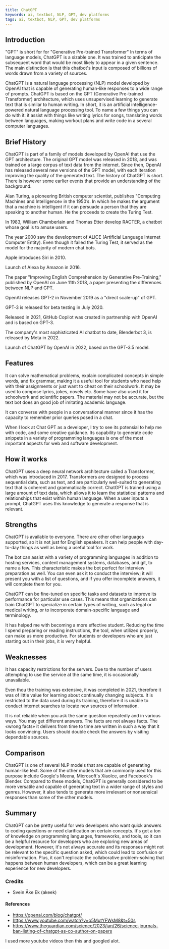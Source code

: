 ```yaml
---
title: ChatGPT
keywords: ai, textbot, NLP, GPT, dev platforms
tags: ai, textbot, NLP, GPT, dev platforms
---
```


## Introduction

"GPT" is short for for "Generative Pre-trained Transformer"
In terms of language models, ChatGPT is a sizable one. It was trained to anticipate the subsequent word that would be most likely to appear in a given sentence. The main distinction is that this chatbot's input is composed of billions of words drawn from a variety of sources.

ChatGPT is a natural language processing (NLP) model developed by OpenAI that is capable of generating human-like responses to a wide range of prompts. ChatGPT is based on the GPT (Generative Pre-trained Transformer) architecture, which uses unsupervised learning to generate text that is similar to human writing.
In short, it is an artificial intelligence-powered natural language processing tool. To name a few things you can do with it: it assist with things like writing lyrics for songs, translating words between languages, making workout plans and write code in a several computer languages.

## Brief History

ChatGPT is part of a family of models developed by OpenAI that use the GPT architecture. The original GPT model was released in 2018, and was trained on a large corpus of text data from the internet. Since then, OpenAI has released several new versions of the GPT model, with each iteration improving the quality of the generated text.
The history of ChatGPT is short. There is however some earlier events that provide an understanding of the background.

Alan Turing, a pioneering British computer scientist, publishes "Computing Machines and Intelligence» in the 1950’s. In which he makes the argument that a machine is intelligent if it can persuade a person that they are speaking to another human. He the proceeds to create the Turing Test.

In 1983, William Chamberlain and Thomas Etter develop RACTER, a chatbot whose goal is to amuse users.

The year 2000 saw the development of ALICE (Artificial Language Internet Computer Entity). Even though it failed the Turing Test, it served as the model for the majority of modern chat bots.

Apple introduces Siri in 2010.

Launch of Alexa by Amazon in 2016.

The paper "Improving English Comprehension by Generative Pre-Training," published by OpenAI on June 11th 2018, a paper presenting the differences between NLP and GPT.

OpenAI releases GPT-2 in November 2019 as a "direct scale-up" of GPT.

GPT-3 is released for beta testing in July 2020.

Released in 2021, GitHub Copilot was created in partnership with OpenAI and is based on GPT-3.

The company's most sophisticated AI chatbot to date, Blenderbot 3, is released by Meta in 2022.

Launch of ChatGPT by OpenAI in 2022, based on the GPT-3.5 model.

## Features

It can solve mathematical problems, explain complicated concepts in simple words, and fix grammar, making it a useful tool for students who need help with their assignments or just want to cheat on their schoolwork. It may be used to compose lyrics, jokes, novels etc. Some have also used it for schoolwork and scientific papers. The material may not be accurate, but the text bot does an good job of imitating academic language.

It can converse with people in a conversational manner since it has the capacity to remember prior queries posed in a chat.

When I look at Chat GPT as a developer, I try to see its potensial to help me with code, and some creative guidance. Its capability to generate code snippets in a variety of programming languages is one of the most important aspects for web and software development.

## How it works

ChatGPT uses a deep neural network architecture called a Transformer, which was introduced in 2017. Transformers are designed to process sequential data, such as text, and are particularly well-suited to generating text that is coherent and grammatically correct.
ChatGPT is trained using a large amount of text data, which allows it to learn the statistical patterns and relationships that exist within human language. When a user inputs a prompt, ChatGPT uses this knowledge to generate a response that is relevant.

## Strengths

ChatGPT is available to everyone. There are other other languages supported, so it is not just for English speakers. It can help people with day-to-day things as well as being a useful tool for work.

The bot can assist with a variety of programming languages in addition to hosting services, content management systems, databases, and git, to name a few. This characteristic makes the bot perfect for interview preparation as well. You can even ask it to conduct the interview; it will present you with a list of questions, and if you offer incomplete answers, it will complete them for you.

ChatGPT can be fine-tuned on specific tasks and datasets to improve its performance for particular use cases. This means that organizations can train ChatGPT to specialize in certain types of writing, such as legal or medical writing, or to incorporate domain-specific language and terminology.

It has helped me with becoming a more effective student. Reducing the time I spend preparing or reading instructions, the tool, when utilized properly, can make us more productive. For students or developers who are just starting out in their jobs, it is very helpful.

## Weaknesses

It has capacity restrictions for the servers. Due to the number of users attempting to use the service at the same time, it is occasionally unavailable.

Even thou the training was extensive, it was completed in 2021, therefore it was of little value for learning about continually changing subjects. It is restricted to the data used during its training, therefore it is unable to conduct internet searches to locate new sources of information.

It is not reliable when you ask the same question repeatedly and in various ways. You may get different answers.
The facts are not always facts. The «wrong facts» it delivers from time to time are written in such a way that it looks convincing. Users should double check the answers by visiting dependable sources.

## Comparison

ChatGPT is one of several NLP models that are capable of generating human-like text. Some of the other models that are commonly used for this purpose include Google's Meena, Microsoft's XiaoIce, and Facebook's Blender.
Compared to these models, ChatGPT is generally considered to be more versatile and capable of generating text in a wider range of styles and genres. However, it also tends to generate more irrelevant or nonsensical responses than some of the other models.

## Summary

ChatGPT can be pretty useful for web developers who want quick answers to coding questions or need clarification on certain concepts. It's got a ton of knowledge on programming languages, frameworks, and tools, so it can be a helpful resource for developers who are exploring new areas of development. However, it's not always accurate and its responses might not be relevant to the specific question asked, which could lead to confusion or misinformation. Plus, it can't replicate the collaborative problem-solving that happens between human developers, which can be a great learning experience for new developers.

### Credits

- Svein Åke Ek (akeek)

#### References

- https://openai.com/blog/chatgpt/
- https://www.youtube.com/watch?v=o5MutYFWsM8&t=50s
- https://www.theguardian.com/science/2023/jan/26/science-journals-ban-listing-of-chatgpt-as-co-author-on-papers

I used more youtube videos then this and googled alot.
